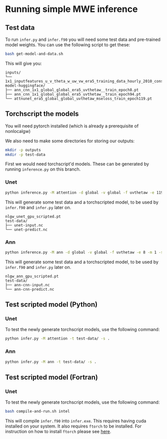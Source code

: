 # Running simple MWE inference

## Test data

To run `infer.py` and `infer.f90` you will need some test data and pre-trained model weights. You can use the following script
to get these:

```bash
bash get-model-and-data.sh
```

This will give you:

```
inputs/
└── 1x1_inputfeatures_u_v_theta_w_uw_vw_era5_training_data_hourly_2010_constant_mu_sigma_scaling01.nc
model-huggingface/
├── ann_cnn_1x1_global_global_era5_uvthetaw__train_epoch8.pt
├── ann_cnn_1x1_global_global_era5_uvthetaw__train_epoch94.pt
└── attnunet_era5_global_global_uvthetaw_mseloss_train_epoch119.pt
```

## Torchscript the models

You will need pytorch installed (which is already a prerequisite of nonlocalgw)

We also need to make some directories for storing our outputs:

```bash
mkdir -p outputs
mkdir -p test-data
```

First we would need torchscript'd models. These can be generated by running `inference.py` on this branch.

### Unet

```bash
python inference.py -M attention -d global -v global -f uvthetaw -e 119 -m 1 -s 1 -t era5 -i inputs/ -c model-huggingface/ -o outputs/ --script
```

This will generate some test data and a torchscripted model, to be used by `infer.f90` and `infer.py` later on.

```
nlgw_unet_gpu_scripted.pt
test-data/
├── unet-input.nc
└── unet-predict.nc
```

### Ann

```bash
python inference.py -M ann -d global -v global -f uvthetaw -e 8 -m 1 -s 1 -t era5 -i inputs/ -c model-huggingface/ -o outputs/ --script
```

This will generate some test data and a torchscripted model, to be used by `infer.f90` and `infer.py` later on.

```
nlgw_ann_gpu_scripted.pt
test-data/
├── ann-cnn-input.nc
└── ann-cnn-predict.nc
```

## Test scripted model (Python)

### Unet

To test the newly generate torchscript models, use the following command:

```bash
python infer.py -M attention -t test-data/ -s .
```

### Ann

```bash
python infer.py -M ann -t test-data/ -s .
```

## Test scripted model (Fortran)

### Unet

To test the newly generate torchscript models, use the following command:

```bash
bash compile-and-run.sh intel
```

This will compile `infer.f90` into `infer.exe`. This requires having cuda installed on your system. It also requires `ftorch` to
be installed. For instruction on how to install `ftorch` please see
[here](https://github.com/Cambridge-ICCS/FTorch?tab=readme-ov-file#installation).
